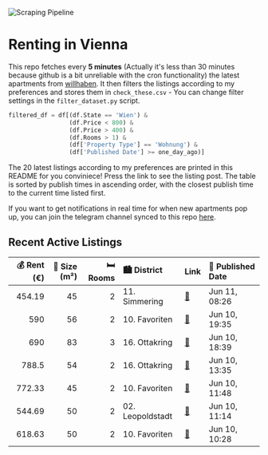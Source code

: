 ![Scraping Pipeline](https://github.com/AthomsG/renting-in-vienna/actions/workflows/run_pipeline.yml/badge.svg)


# Renting in Vienna

This repo fetches every **5 minutes** (Actually it's less than 30 minutes because github is a bit unreliable with the cron functionality) the latest apartments from [willhaben](https://www.willhaben.at/).
It then filters the listings according to my preferences and stores them in `check_these.csv` - You can change filter settings in the `filter_dataset.py` script.

```python
filtered_df = df[(df.State == 'Wien') & 
                 (df.Price < 800) &
                 (df.Price > 400) &
                 (df.Rooms > 1) &
                 (df['Property Type'] == 'Wohnung') &
                 (df['Published Date'] >= one_day_ago)]
```

The 20 latest listings according to my preferences are printed in this README for you conviniece! Press the link to see the listing post.
The table is sorted by publish times in ascending order, with the closest publish time to the current time listed first.

If you want to get notifications in real time for when new apartments pop up, you can join the telegram channel synced to this repo [here](https://t.me/+1HPAYOf5BSsyNTlk).

## Recent Active Listings

|   💰 Rent (€) |   📏 Size (m²) |   🛏️ Rooms | 🏙️ District      | Link                                                                                                                                                                                                                                                  | 📅 Published Date   |
|-------------:|--------------:|-----------:|:-----------------|:------------------------------------------------------------------------------------------------------------------------------------------------------------------------------------------------------------------------------------------------------|:-------------------|
|       454.19 |            45 |          2 | 11. Simmering    | [🔗](https://www.willhaben.at/iad/immobilien/d/mietwohnungen/wien/wien-1110-simmering/direktvergabe-nachmieter-gesucht-f%C3%BCr-sehr-sch%C3%B6ne&m%C3%B6blierte-2-zimmerwohnung-in-s80--und-u3-n%C3%A4he.-wiener-wohn-ticket-notwendig%21-1563699094/) | Jun 11, 08:26      |
|       590    |            56 |          2 | 10. Favoriten    | [🔗](https://www.willhaben.at/iad/immobilien/d/mietwohnungen/wien/wien-1100-favoriten/ruhig-gr%C3%BCn-&-perfekt-gelegen:-gemeindewohnung-in-1100-wien-zu-vergeben-981065082/)                                                                          | Jun 10, 19:35      |
|       690    |            83 |          3 | 16. Ottakring    | [🔗](https://www.willhaben.at/iad/immobilien/d/mietwohnungen/wien/wien-1160-ottakring/4-zimmer-gemeindewohnung-%28mind.-vor-31.10.2019-vormerk-notwendig%29-1514934250/)                                                                               | Jun 10, 18:39      |
|       788.5  |            54 |          2 | 16. Ottakring    | [🔗](https://www.willhaben.at/iad/immobilien/d/mietwohnungen/wien/wien-1160-ottakring/gem%C3%BCtliche-2-zimmer-wohnung-inkl.-gemeinschaftsinnenhof%21-1303259059/)                                                                                     | Jun 10, 13:35      |
|       772.33 |            45 |          2 | 10. Favoriten    | [🔗](https://www.willhaben.at/iad/immobilien/d/mietwohnungen/wien/wien-1100-favoriten/geschmackvolles-2-zimmer-apartment-mit-balkon-im-sonnwendviertel-1534706878/)                                                                                    | Jun 10, 11:48      |
|       544.69 |            50 |          2 | 02. Leopoldstadt | [🔗](https://www.willhaben.at/iad/immobilien/d/mietwohnungen/wien/wien-1020-leopoldstadt/gemeindewohnung-direktvergabe-vormerkschein-bis-28.02.2025-1685478774/)                                                                                       | Jun 10, 11:14      |
|       618.63 |            50 |          2 | 10. Favoriten    | [🔗](https://www.willhaben.at/iad/immobilien/d/mietwohnungen/wien/wien-1100-favoriten/unbefristeter-sofortbezug-in-der-fernkorngasse-1023292848/)                                                                                                      | Jun 10, 10:28      |
